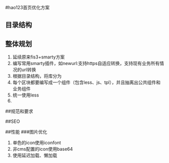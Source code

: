 #hao123首页优化方案

## 目录结构


## 整体规划

1. 延续原来fis3+smarty方案
2. 编写常用smarty插件，如newurl:支持https自适应转换，支持现有业务所有情况的url转换
3. 根据目录结构，将库分为
3. 每个区块都要编写成一个组件（包含less、js、tpl），并且抽离出公共组件和业务组件
4. 统一使用less
5. 

##规范和要求


##SEO



##性能
###图片优化
1. 单色的icon使用iconfont
1. 非cms配置的icon使用base64
1. 使用延迟加载、懒加载